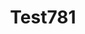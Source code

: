 ---
title: "Test781"

address: ""
postalCode: "7500"
city: "Paris"
label: 

when: 2019-09-20T14:56:20+02:00
Description : ""
photos:
draft: "true"
important: "false"
association: ""
---